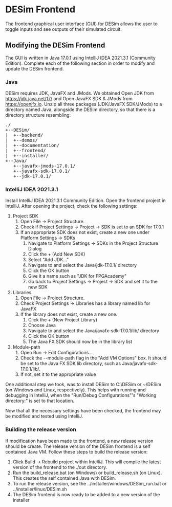# DESim Frontend

The frontend graphical user interface (GUI) for DESim allows the user to toggle inputs and see outputs
of their simulated circuit.

## Modifying the DESim Frontend

The GUI is written in Java 17.0.1 using IntelliJ IDEA 2021.3.1 (Community Edition). Complete each of the following section in order to modify and update the DESim frontend.

### Java

DESim requires JDK, JavaFX and JMods. We obtained Open JDK from https://jdk.java.net/17/ and Open JavaFX SDK & JMods from https://openjfx.io. Unzip all three packages (JDK/JavaFX SDK/JMods) to a directory named Java, alongside the DESim directory, so that there is a directory structure resembling:

<pre>
./
+--DESim/
|  +--backend/
|  +--demos/
|  +--documentation/
|  +--frontend/
|  +--installer/
+--Java/
   +--javafx-jmods-17.0.1/
   +--javafx-sdk-17.0.1/
   +--jdk-17.0.1/
</pre>

### IntelliJ IDEA 2021.3.1

Install IntelliJ IDEA 2021.3.1 Community Edition. Open the frontend project in IntelliJ. After opening the project, check the following settings:
1. Project SDK
    1. Open File -> Project Structure. 
    2. Check if Project Settings -> Project -> SDK  is set to an SDK for 17.0.1
    3. If an appropriate SDK does not exist, create a new one under Platform Settings -> SDKs
        1. Navigate to Platform Settings -> SDKs in the Project Structure Dialog
        2. Click the + (Add New SDK)
        3. Select "Add JDK..."
        4. Navigate to and select the Java/jdk-17.0.1/ directory
        5. Click the OK button
        6. Give it a name such as "JDK for FPGAcademy"
        7. Go back to Project Settings -> Project -> SDK and set it to the new SDK
2. Libraries
    1. Open File -> Project Structure.
    2. Check Project Settings -> Libraries has a library named lib for JavaFX
    3. If the library does not exist, create a new one.
        1. Click the + (New Project Library)
        2. Choose Java
        3. Navigate to and select the Java/javafx-sdk-17.0.1/lib/ directory
        4. Click the OK button
        5. The Java FX SDK should now be in the library list
3. Module-path
    1. Open Run -> Edit Configurations... 
    2. Check the --module-path flag in the "Add VM Options" box. It should be set to the Java FX SDK lib directory, such as Java/javafx-sdk-17.0.1/lib/.
    3. If not, set it to the appropriate value
   
One additional step we took, was to install DESim to C:\DESim or ~/DESim (on Windows and Linux, respectively). This helps with running and debugging in IntelliJ, when the "Run/Debug Configurations"'s "Working directory:" is set to that location.

Now that all the necessary settings have been checked, the frontend may be modified and tested using IntelliJ.

### Building the release version

If modification have been made to the frontend, a new release version should be create. The release version of the DESim frontend is a self contained Java VM. Follow these steps to build the release version:
1. Click Build -> Rebuild project within IntelliJ. This will compile the latest version of the frontend to the ./out directory.
2. Run the build_release.bat (on Windows) or build_release.sh (on Linux). This creates the self contained Java with DESim.
3. To run the release version, see the ../installer/windows/DESim_run.bat or ../installer/linux/DESim.sh
4. The DESim frontend is now ready to be added to a new version of the installer
